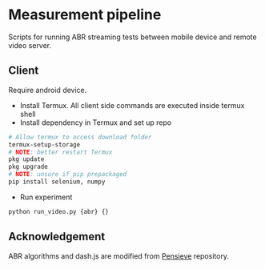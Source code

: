 # Measurement pipeline

Scripts for running ABR streaming tests between mobile device and remote video server.

## Client

Require android device.

- Install Termux. All client side commands are executed inside termux shell
- Install dependency in Termux and set up repo
```sh
# Allow termux to access download folder
termux-setup-storage
# NOTE: better restart Termux
pkg update
pkg upgrade
# NOTE: unsure if pip prepackaged
pip install selenium, numpy
```
- Run experiment
```sh
python run_video.py {abr} {}
```

## Acknowledgement

ABR algorithms and dash.js are modified from [Pensieve](http://web.mit.edu/pensieve/) repository.